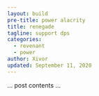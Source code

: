 ```yaml
---
layout: build
pre-title: power alacrity
title: renegade
tagline: support dps
categories:
  - revenant
  - power
author: Xivor
updated: September 11, 2020
---
```


… post contents …